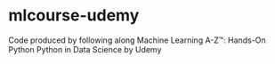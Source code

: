 # mlcourse-udemy
Code produced by following along Machine Learning A-Z™: Hands-On Python Python in Data Science by Udemy 
